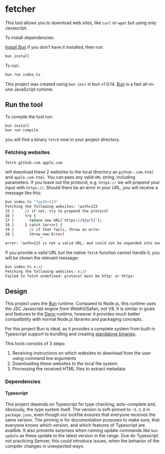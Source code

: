 # fetcher

This tool allows you to download web sites, like `curl` or `wget` but using only Javascript.

To install dependencies:

[Install Bun](https://bun.sh/docs/installation) if you don't have it installed, then run:

```bash
bun install
```

To run:

```bash
bun run index.ts
```

This project was created using `bun init` in bun v1.0.14. [Bun](https://bun.sh) is a fast all-in-one JavaScript runtime.

## Run the tool
To compile the tool run:
```bash
bun install
bun run compile
```
you will find a binary `fetch` now in your project directory.

### Fetching websites

```bash
fetch github.com apple.com
```
will download these 2 websites to the local directory as `github-.com.html` and `apple.com.html`.
You can pass any valid `URL` string, including parameters. If you leave out the protocol, e.g. `https://` we will prepend your input with `https://`. Should there be an error in your URL, you will receive a message like this:

```bash
bun index.ts "?auth=123"
Fetching the following websites: ?auth=123
15 |     // if not, try to prepend the protocol
16 |     try {
17 |       return new URL(`https://${url}`);
18 |     } catch (error) {
19 |       // if that fails, throw an error
20 |       throw new Error(
                ^
error: ?auth=123 is not a valid URL, and could not be expanded into one. Please check and try again.
```
If you provide a valid URL but the native `fetch` function cannot handle it, you will be shown the relevant message:
```bash
bun index.ts x://
Fetching the following websites: x://
Failed to fetch undefined: protocol must be http: or https:
```

## Design

This project uses the [Bun](https://bun.sh) runtime. Compared to Node.js, this runtime uses the JSC Javascript engine from WebKit/Safari, not V8. It is similar in goals and features to the [Deno](https://deno.com) runtime, however it provides much better compatibility with normal Node.js libraries and packaging concepts. 

For this project Bun is ideal, as it provides a complete system from built-in Typescript support to bundling and creating [standalone binaries](https://bun.sh/docs/bundler/executables).

This tools consists of 3 steps:
1. Receiving instructions on which websites to download from the user using command line arguments
2. Downloading these websites to the local file system
3. Processing the received HTML files to extract metadata

### Dependencies
#### Typescript 
This project depends on Typescript for type checking, auto-complete and, obviously, the type system itself.
The version is soft-pinned to `~5.3.0` in `package.json`, even though our lockfile ensures that everyone receives the same version. The pinning is for documentation purposes to make sure, that everyone knows which version, and which features of Typescript are availble.
It also prevents surprises when running update commands like `bun update` as these update to the latest version in the range. Due do Typescript not practicing Semver, this could introduce issues, when the behavior of the compiler changes in unexpected ways.